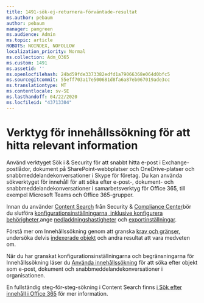 ```yaml
---
title: 1491-sök-ej-returnera-förväntade-resultat
ms.author: pebaum
author: pebaum
manager: pamgreen
ms.audience: Admin
ms.topic: article
ROBOTS: NOINDEX, NOFOLLOW
localization_priority: Normal
ms.collection: Adm_O365
ms.custom: 1491
ms.assetid: ''
ms.openlocfilehash: 24bd59fde3373382edfd1a79066368e064d0bfc5
ms.sourcegitcommit: 55eff703a17e500681d8fa6a87eb067019ade3cc
ms.translationtype: MT
ms.contentlocale: sv-SE
ms.lasthandoff: 04/22/2020
ms.locfileid: "43713304"
---
```

# <a name="content-search-tool-to-find-relevant-info"></a>Verktyg för innehållssökning för att hitta relevant information

Använd verktyget Sök i & Security för att snabbt hitta e-post i Exchange-postlådor, dokument på SharePoint-webbplatser och OneDrive-platser och snabbmeddelandekonversationer i Skype för företag. Du kan använda sökverktyget för innehåll för att söka efter e-post-, dokument- och snabbmeddelandekonversationer i samarbetsverktyg för Office 365, till exempel Microsoft Teams och Office 365-grupper.


Innan du använder [Content Search](https://sip.protection.office.com/contentsearchbeta?ContentOnly=1) från Security & [Compliance Center](https://sip.protection.office.com/homepage)bör du slutföra [konfigurationsinställningarna, inklusive konfigurera behörigheter,](https://docs.microsoft.com/office365/securitycompliance/permissions-filtering-for-content-search)ange [nedladdningshastigheter](https://docs.microsoft.com/office365/securitycompliance/increase-download-speeds-when-exporting-ediscovery-results) och [exportinställningar](https://docs.microsoft.com/office365/securitycompliance/disable-reports-when-you-export-content-search-results).

Förstå mer om Innehållssökning genom att granska [krav och gränser](https://docs.microsoft.com/office365/securitycompliance/limits-for-content-search), undersöka delvis [indexerade objekt](https://docs.microsoft.com/office365/securitycompliance/investigating-partially-indexed-items-in-ediscovery) och andra resultat att vara medveten om.

När du har granskat konfigurationsinställningarna och begränsningarna för Innehållssökning läser du [Använda innehållssökning</a> för att söka efter objekt som e-post, dokument och snabbmeddelandekonversationer i organisationen](https://docs.microsoft.com/office365/securitycompliance/content-search).

En fullständig steg-för-steg-sökning i Content Search finns [i Sök efter innehåll i Office 365](https://docs.microsoft.com/office365/securitycompliance/search-for-content) för mer information.
